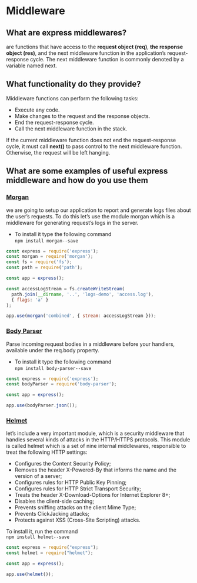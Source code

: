 # Middleware

## What are express middlewares?
are functions that have access to the **request object (req)**, **the response object (res)**, and the next middleware function in the application’s request-response cycle. The next middleware function is commonly denoted by a variable named next.
## What functionality do they provide?
Middleware functions can perform the following tasks:
* Execute any code.
* Make changes to the request and the response objects.
* End the request-response cycle.
* Call the next middleware function in the stack.


If the current middleware function does not end the request-response cycle, it must call **next()** to pass control to the next middleware function. Otherwise, the request will be left hanging.

## What are some examples of useful express middleware and how do you use them

### [Morgan](https://www.npmjs.com/package/morgan)
we are going to setup our application to report and generate logs files about the user’s requests. To do this let’s use the module morgan which is a middleware for generating request’s logs in the server.
* To install it type the following command<br>
```npm install morgan--save  ```

``` js
const express = require('express');
const morgan = require('morgan');
const fs = require('fs');
const path = require('path');

const app = express();

const accessLogStream = fs.createWriteStream(
  path.join(__dirname, '..', 'logs-demo', 'access.log'),
  { flags: 'a' }
);

app.use(morgan('combined', { stream: accessLogStream }));

```



### [Body Parser](https://www.npmjs.com/package/body-parser)
Parse incoming request bodies in a middleware before your handlers, available under the req.body property.

* To install it type the following command<br>
```npm install body-parser--save  ```


``` js
const express = require('express');
const bodyParser = require('body-parser');

const app = express();

app.use(bodyParser.json());

```

### [Helmet](https://www.npmjs.com/package/helmet)
let’s include a very important module, which is a security middleware that handles several kinds of attacks in the HTTP/HTTPS protocols. This module is called helmet which is a set of nine internal middlewares, responsible to treat the following HTTP settings:

* Configures the Content Security Policy;
* Removes the header X-Powered-By that informs the name and the version of a server;
* Configures rules for HTTP Public Key Pinning;
* Configures rules for HTTP Strict Transport Security;
* Treats the header X-Download-Options for Internet Explorer 8+;
* Disables the client-side caching;
* Prevents sniffing attacks on the client Mime Type;
* Prevents ClickJacking attacks;
* Protects against XSS (Cross-Site Scripting) attacks.


To install it, run the command<br>
```npm install helmet--save```  

``` js
const express = require("express");
const helmet = require("helmet");

const app = express();

app.use(helmet());
```
